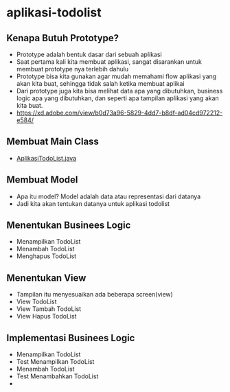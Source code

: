 # aplikasi-todolist

## Kenapa Butuh Prototype?

- Prototype adalah bentuk dasar dari sebuah aplikasi
- Saat pertama kali kita membuat aplikasi, sangat disarankan untuk membuat prototype nya terlebih dahulu
- Prototype bisa kita gunakan agar mudah memahami flow aplikasi yang akan kita buat, sehingga tidak salah ketika membuat
  aplikai
- Dari prototype juga kita bisa melihat data apa yang dibutuhkan, business logic apa yang dibutuhkan, dan seperti apa
  tampilan aplikasi yang akan kita buat.
- https://xd.adobe.com/view/b0d73a96-5829-4dd7-b8df-ad04cd972212-e584/

## Membuat Main Class

- [AplikasiTodoList.java](src/AplikasiTodoList.java)

## Membuat Model

- Apa itu model? Model adalah data atau representasi dari datanya
- Jadi kita akan tentukan datanya untuk aplikasi todolist

## Menentukan Businees Logic

- Menampilkan TodoList
- Menambah TodoList
- Menghapus TodoList

## Menentukan View

- Tampilan itu menyesuaikan ada beberapa screen(view)
- View TodoList
- View Tambah TodoList
- View Hapus TodoList

## Implementasi Businees Logic

- Menampilkan TodoList
- Test Menampilkan TodoList
- Menambah TodoList
- Test Menambahkan TodoList
- 
